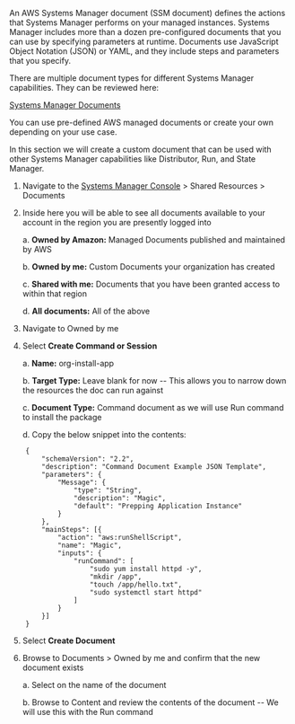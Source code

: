 An AWS Systems Manager document (SSM document) defines the actions that Systems Manager performs on your managed instances. Systems Manager includes more than a dozen pre-configured documents that you can use by specifying parameters at runtime. Documents use JavaScript Object Notation (JSON) or YAML, and they include steps and parameters that you specify.

There are multiple document types for different Systems Manager capabilities.  They can be reviewed here: 

[Systems Manager Documents](https://docs.aws.amazon.com/systems-manager/latest/userguide/sysman-ssm-docs.html)

You can use pre-defined AWS managed documents or create your own depending on your use case.

In this section we will create a custom document that can be used with other Systems Manager capabilities like Distributor, Run, and State Manager.

1.  Navigate to the [Systems Manager
    Console](https://us-east-1.console.aws.amazon.com/systems-manager/documents) \>
    Shared Resources \> Documents

2.  Inside here you will be able to see all documents available to your
    account in the region you are presently logged into

    a.  **Owned by Amazon:** Managed Documents published and maintained by
        AWS

    b.  **Owned by me:** Custom Documents your organization has created

    c.  **Shared with me:** Documents that you have been granted access to
        within that region

    d.  **All documents:** All of the above

3.  Navigate to Owned by me

4.  Select **Create Command or Session**

    a.  **Name:** org-install-app

    b.  **Target Type:** Leave blank for now -- This allows you to
        narrow down the resources the doc can run against

    c.  **Document Type:** Command document as we will use Run command
        to install the package

    d.  Copy the below snippet into the contents:
    
```
    {
    	"schemaVersion": "2.2",
    	"description": "Command Document Example JSON Template",
    	"parameters": {
    		"Message": {
    			"type": "String",
    			"description": "Magic",
    			"default": "Prepping Application Instance"
    		}
    	},
    	"mainSteps": [{
    		"action": "aws:runShellScript",
    		"name": "Magic",
    		"inputs": {
    			"runCommand": [
    				"sudo yum install httpd -y",
    				"mkdir /app",
    				"touch /app/hello.txt",
    				"sudo systemctl start httpd"
    			]
    		}
    	}]
    }
```

5.  Select **Create Document**

6.  Browse to Documents \> Owned by me and confirm that the new document
    exists

    a.  Select on the name of the document

    b.  Browse to Content and review the contents of the document -- We
        will use this with the Run command
